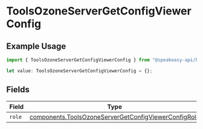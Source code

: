 # ToolsOzoneServerGetConfigViewerConfig

## Example Usage

```typescript
import { ToolsOzoneServerGetConfigViewerConfig } from "@speakeasy-api/bluesky/models/components";

let value: ToolsOzoneServerGetConfigViewerConfig = {};
```

## Fields

| Field                                                                                                                        | Type                                                                                                                         | Required                                                                                                                     | Description                                                                                                                  |
| ---------------------------------------------------------------------------------------------------------------------------- | ---------------------------------------------------------------------------------------------------------------------------- | ---------------------------------------------------------------------------------------------------------------------------- | ---------------------------------------------------------------------------------------------------------------------------- |
| `role`                                                                                                                       | [components.ToolsOzoneServerGetConfigViewerConfigRole](../../models/components/toolsozoneservergetconfigviewerconfigrole.md) | :heavy_minus_sign:                                                                                                           | N/A                                                                                                                          |